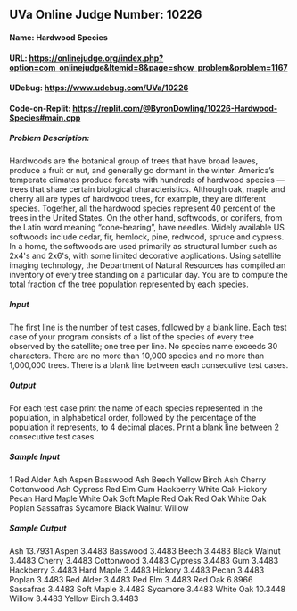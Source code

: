## UVa Online Judge Number: 10226
#### Name: Hardwood Species
#### URL: https://onlinejudge.org/index.php?option=com_onlinejudge&Itemid=8&page=show_problem&problem=1167
#### UDebug: https://www.udebug.com/UVa/10226
#### Code-on-Replit: https://replit.com/@ByronDowling/10226-Hardwood-Species#main.cpp

##### Problem Description:
Hardwoods are the botanical group of trees that have broad leaves, produce a fruit or nut, and generally go dormant in the winter. America’s temperate climates produce forests with hundreds of hardwood species —trees that share certain biological characteristics. Although oak, maple and cherry all are types of hardwood trees, for example, they are different species. Together, all the hardwood species represent 40 percent of the trees in the United States. On the other hand, softwoods, or conifers, from the Latin word meaning “cone-bearing”, have needles. Widely available US softwoods include cedar, fir, hemlock, pine, redwood, spruce and cypress. In a home, the softwoods are used primarily as structural lumber such as 2x4's and 2x6's, with some limited decorative applications. Using satellite imaging technology, the Department of Natural Resources has compiled an inventory of every tree standing on a particular day. You are to compute the total fraction of the tree population represented by each species.

##### Input
The first line is the number of test cases, followed by a blank line. Each test case of your program consists of a list of the species of every tree observed by the satellite; one tree per line. No species name exceeds 30 characters. There are no more than 10,000 species and no more than 1,000,000 trees. There is a blank line between each consecutive test cases.

##### Output
For each test case print the name of each species represented in the population, in alphabetical order, followed by the percentage of the population it represents, to 4 decimal places. Print a blank line between 2 consecutive test cases.

##### Sample Input
1
Red Alder
Ash
Aspen
Basswood
Ash
Beech
Yellow Birch
Ash
Cherry
Cottonwood
Ash
Cypress
Red Elm
Gum
Hackberry
White Oak
Hickory
Pecan
Hard Maple
White Oak
Soft Maple
Red Oak
Red Oak
White Oak
Poplan
Sassafras
Sycamore
Black Walnut
Willow

##### Sample Output
Ash 13.7931
Aspen 3.4483
Basswood 3.4483
Beech 3.4483
Black Walnut 3.4483
Cherry 3.4483
Cottonwood 3.4483
Cypress 3.4483
Gum 3.4483
Hackberry 3.4483
Hard Maple 3.4483
Hickory 3.4483
Pecan 3.4483
Poplan 3.4483
Red Alder 3.4483
Red Elm 3.4483
Red Oak 6.8966
Sassafras 3.4483
Soft Maple 3.4483
Sycamore 3.4483
White Oak 10.3448
Willow 3.4483
Yellow Birch 3.4483
